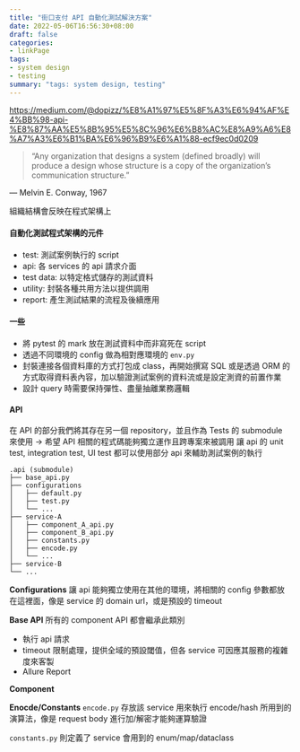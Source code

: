 ```yaml
---
title: "街口支付 API 自動化測試解決方案"
date: 2022-05-06T16:56:30+08:00
draft: false
categories:
- linkPage
tags:
- system design
- testing
summary: "tags: system design, testing"
---
```

https://medium.com/@dopizz/%E8%A1%97%E5%8F%A3%E6%94%AF%E4%BB%98-api-%E8%87%AA%E5%8B%95%E5%8C%96%E6%B8%AC%E8%A9%A6%E8%A7%A3%E6%B1%BA%E6%96%B9%E6%A1%88-ecf9ec0d0209

> “Any organization that designs a system (defined broadly) will produce a design whose structure is a copy of the organization’s communication structure.”

— Melvin E. Conway, 1967

組織結構會反映在程式架構上

#### 自動化測試程式架構的元件
- test: 測試案例執行的 script
- api: 各 services 的 api 請求介面
- test data: 以特定格式儲存的測試資料
- utility: 封裝各種共用方法以提供調用
- report: 產生測試結果的流程及後續應用

#### 一些
- 將 pytest 的 mark 放在測試資料中而非寫死在 script 
- 透過不同環境的 config 做為相對應環境的 `env.py`
- 封裝連接各個資料庫的方式打包成 class，再開始撰寫 SQL 或是透過 ORM 的方式取得資料表內容，加以驗證測試案例的資料流或是設定測資的前置作業
- 設計 query 時需要保持彈性、盡量抽離業務邏輯

#### API 
在 API 的部分我們將其存在另一個 repository，並且作為 Tests 的 submodule 來使用
-> 希望 API 相關的程式碼能夠獨立運作且跨專案來被調用
讓 api 的 unit test, integration test, UI test 都可以使用部分 api 來輔助測試案例的執行

```
.api (submodule)
├── base_api.py
├── configurations
│   ├── default.py
│   ├── test.py
│   └── ...
├── service-A
│   ├── component_A_api.py
│   ├── component_B_api.py
│   ├── constants.py
│   ├── encode.py
│   └── ...
├── service-B
└── ...
```
**Configurations**
讓 api 能夠獨立使用在其他的環境，將相關的 config 參數都放在這裡面，像是 service 的 domain url，或是預設的 timeout 

**Base API**
所有的 component API 都會繼承此類別
- 執行 api 請求
- timeout 限制處理，提供全域的預設閾值，但各 service 可因應其服務的複雜度來客製
- Allure Report

**Component**

**Enocde/Constants**
`encode.py` 存放該 service 用來執行 encode/hash 所用到的演算法，像是 request body 進行加/解密才能夠運算驗證

`constants.py` 則定義了 service 會用到的 enum/map/dataclass 
